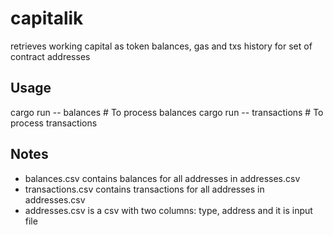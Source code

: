 # capitalik
retrieves working capital as token balances, gas and txs history for set of contract addresses

## Usage
cargo run -- balances        # To process balances 
cargo run -- transactions    # To process transactions

## Notes
- balances.csv contains balances for all addresses in addresses.csv
- transactions.csv contains transactions for all addresses in addresses.csv
- addresses.csv is a csv with two columns: type, address and it is input file

